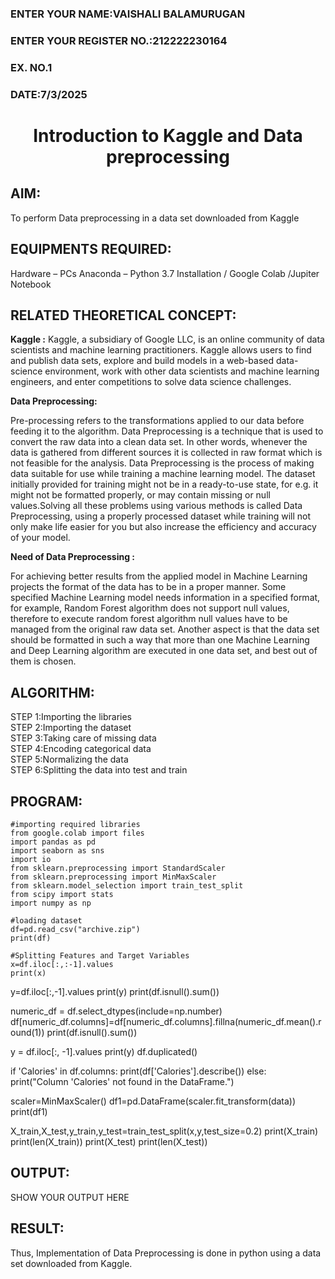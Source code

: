 <H3>ENTER YOUR NAME:VAISHALI BALAMURUGAN</H3>
<H3>ENTER YOUR REGISTER NO.:212222230164</H3>
<H3>EX. NO.1</H3>
<H3>DATE:7/3/2025</H3>
<H1 ALIGN =CENTER> Introduction to Kaggle and Data preprocessing</H1>

## AIM:

To perform Data preprocessing in a data set downloaded from Kaggle

## EQUIPMENTS REQUIRED:
Hardware – PCs
Anaconda – Python 3.7 Installation / Google Colab /Jupiter Notebook

## RELATED THEORETICAL CONCEPT:

**Kaggle :**
Kaggle, a subsidiary of Google LLC, is an online community of data scientists and machine learning practitioners. Kaggle allows users to find and publish data sets, explore and build models in a web-based data-science environment, work with other data scientists and machine learning engineers, and enter competitions to solve data science challenges.

**Data Preprocessing:**

Pre-processing refers to the transformations applied to our data before feeding it to the algorithm. Data Preprocessing is a technique that is used to convert the raw data into a clean data set. In other words, whenever the data is gathered from different sources it is collected in raw format which is not feasible for the analysis.
Data Preprocessing is the process of making data suitable for use while training a machine learning model. The dataset initially provided for training might not be in a ready-to-use state, for e.g. it might not be formatted properly, or may contain missing or null values.Solving all these problems using various methods is called Data Preprocessing, using a properly processed dataset while training will not only make life easier for you but also increase the efficiency and accuracy of your model.

**Need of Data Preprocessing :**

For achieving better results from the applied model in Machine Learning projects the format of the data has to be in a proper manner. Some specified Machine Learning model needs information in a specified format, for example, Random Forest algorithm does not support null values, therefore to execute random forest algorithm null values have to be managed from the original raw data set.
Another aspect is that the data set should be formatted in such a way that more than one Machine Learning and Deep Learning algorithm are executed in one data set, and best out of them is chosen.


## ALGORITHM:
STEP 1:Importing the libraries<BR>
STEP 2:Importing the dataset<BR>
STEP 3:Taking care of missing data<BR>
STEP 4:Encoding categorical data<BR>
STEP 5:Normalizing the data<BR>
STEP 6:Splitting the data into test and train<BR>

##  PROGRAM:
```
#importing required libraries
from google.colab import files
import pandas as pd
import seaborn as sns
import io
from sklearn.preprocessing import StandardScaler
from sklearn.preprocessing import MinMaxScaler
from sklearn.model_selection import train_test_split
from scipy import stats
import numpy as np
```
```
#loading dataset
df=pd.read_csv("archive.zip")
print(df)
```
```
#Splitting Features and Target Variables
x=df.iloc[:,:-1].values
print(x)
```

y=df.iloc[:,-1].values
print(y)
print(df.isnull().sum())


numeric_df = df.select_dtypes(include=np.number)
df[numeric_df.columns]=df[numeric_df.columns].fillna(numeric_df.mean().round(1))
print(df.isnull().sum())

y = df.iloc[:, -1].values
print(y)
df.duplicated()


if 'Calories' in df.columns:
  print(df['Calories'].describe())
else:
  print("Column 'Calories' not found in the DataFrame.")

scaler=MinMaxScaler()
df1=pd.DataFrame(scaler.fit_transform(data))
print(df1)

X_train,X_test,y_train,y_test=train_test_split(x,y,test_size=0.2)
print(X_train)
print(len(X_train))
print(X_test)
print(len(X_test))
## OUTPUT:
SHOW YOUR OUTPUT HERE


## RESULT:
Thus, Implementation of Data Preprocessing is done in python  using a data set downloaded from Kaggle.


